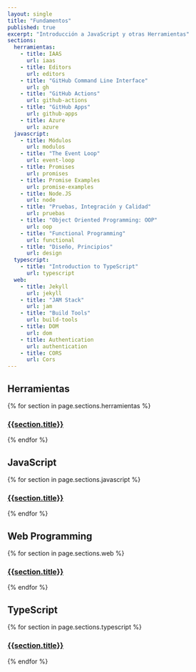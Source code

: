 ```yaml
---
layout: single
title: "Fundamentos"
published: true
excerpt: "Introducción a JavaScript y otras Herramientas"
sections:
  herramientas:
    - title: IAAS
      url: iaas
    - title: Editors
      url: editors
    - title: "GitHub Command Line Interface"
      url: gh
    - title: "GitHub Actions"
      url: github-actions
    - title: "GitHub Apps"
      url: github-apps
    - title: Azure
      url: azure
  javascript:
    - title: Módulos
      url: modulos
    - title: "The Event Loop"
      url: event-loop
    - title: Promises
      url: promises
    - title: Promise Examples
      url: promise-examples
    - title: Node.JS
      url: node
    - title: "Pruebas, Integración y Calidad"
      url: pruebas
    - title: "Object Oriented Programming: OOP"
      url: oop
    - title: "Functional Programming"
      url: functional
    - title: "Diseño, Principios"
      url: design
  typescript:
    - title: "Introduction to TypeScript"
      url: typescript
  web:  
    - title: Jekyll
      url: jekyll
    - title: "JAM Stack"
      url: jam
    - title: "Build Tools"
      url: build-tools
    - title: DOM
      url: dom
    - title: Authentication
      url: authentication
    - title: CORS
      url: Cors
---
```


## Herramientas

{% for section in page.sections.herramientas %}

### [{{section.title}}]({{site.baseurl}}/assets/temas/introduccion-a-javascript/{{section.url}})

{% endfor %}

## JavaScript

{% for section in page.sections.javascript %}

### [{{section.title}}]({{site.baseurl}}/assets/temas/introduccion-a-javascript/{{section.url}})

{% endfor %}

## Web Programming

{% for section in page.sections.web %}

### [{{section.title}}]({{site.baseurl}}/assets/temas/introduccion-a-javascript/{{section.url}})

{% endfor %}

## TypeScript

{% for section in page.sections.typescript %}

### [{{section.title}}]({{site.baseurl}}/assets/temas/introduccion-a-javascript/{{section.url}})

{% endfor %}

